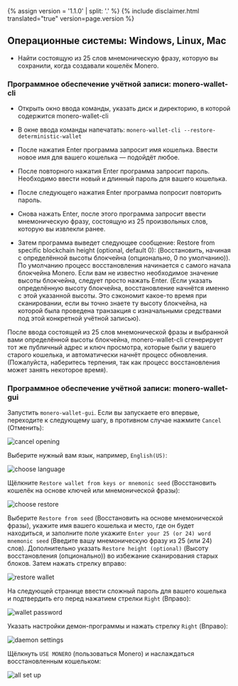 {% assign version = '1.1.0' | split: '.' %}
{% include disclaimer.html translated="true" version=page.version %}
## Операционные системы: Windows, Linux, Mac

- Найти состоящую из 25 слов мнемоническую фразу, которую вы сохранили, когда создавали кошелёк Monero.

### Программное обеспечение учётной записи: monero-wallet-cli

- Открыть окно ввода команды, указать диск и директорию, в которой содержится monero-wallet-cli

- В окне ввода команды напечатать:  `monero-wallet-cli --restore-deterministic-wallet`

- После нажатия Enter программа запросит имя кошелька. Ввести новое имя для вашего кошелька — подойдёт любое.

- После повторного нажатия Enter программа запросит пароль. Необходимо ввести новый и длинный пароль для вашего кошелька.

- После следующего нажатия Enter программа попросит повторить пароль.

- Снова нажать Enter, после этого программа запросит ввести мнемоническую фразу, состоящую из 25 произвольных слов, которую вы извлекли ранее.

-  Затем программа выведет следующее сообщение: Restore from specific blockchain height (optional, default 0): (Восстановить, начиная с определённой высоты блокчейна (опционально, 0 по умолчанию)). По умолчанию процесс восстановления начинается с самого начала блокчейна Monero. Если вам не известно необходимое значение высоты блокчейна, следует просто нажать Enter. (Если указать определённую высоту блокчейна, восстановление начнётся именно с этой указанной высоты. Это сэкономит какое-то время при сканировании, если вы точно знаете ту высоту блокчейна, на которой была проведена транзакция с изначальными средствами под этой конкретной учётной записью).

После ввода состоящей из 25 слов мнемонической фразы и выбранной вами определённой высоты блокчейна, monero-wallet-cli сгенерирует тот же публичный адрес и ключ просмотра, которые были у вашего старого кошелька, и автоматически начнёт процесс обновления. (Пожалуйста, наберитесь терпения, так как процесс восстановления может занять некоторое время).

### Программное обеспечение учётной записи: monero-wallet-gui

Запустить `monero-wallet-gui`. Если вы запускаете его впервые, переходите к следующему шагу, в противном случае нажмите `Cancel` (Отменить):

![cancel opening](png/restore_account/cancel-opening.png)

Выберите нужный вам язык, например, `English(US)`:

![choose language](png/restore_account/choose-language.png)

Щёлкните `Restore wallet from keys or mnemonic seed` (Восстановить кошелёк на основе ключей или мнемонической фразы):

![choose restore](png/restore_account/choose-restore.png)

Выберите `Restore from seed` (Восстановить на основе мнемонической фразы), укажите имя вашего кошелька и место, где он будет находиться, и заполните поле укажите `Enter your 25 (or 24) word mnemonic seed` (Введите вашу мнемоническую фразу из 25 (или 24) слов). Дополнительно указать `Restore height (optional)` (Высоту восстановления (опционально)) во избежание сканирования старых блоков. Затем нажать стрелку вправо:

![restore wallet](png/restore_account/restore-wallet.png)

На следующей странице ввести сложный пароль для вашего кошелька и подтвердить его перед нажатием стрелки `Right` (Вправо):

![wallet password](png/restore_account/wallet-password.png)

Указать настройки демон-программы и нажать стрелку `Right` (Вправо):

![daemon settings](png/restore_account/daemon-settings.png)

Щёлкнуть `USE MONERO` (пользоваться Monero) и наслаждаться восстановленным кошельком:

![all set up](png/restore_account/all-set-up.png)

